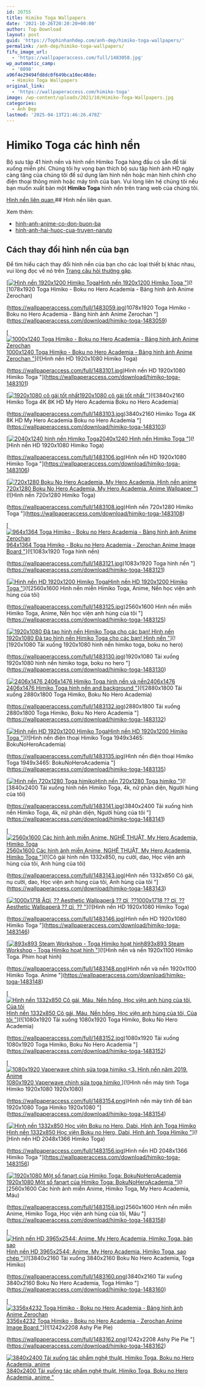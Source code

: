 ```yaml
---
id: 20755
title: Himiko Toga Wallpapers
date: '2021-10-26T20:20:20+00:00'
author: Top Download
layout: post
guid: 'https://Tophinhanhdep.com/anh-dep/himiko-toga-wallpapers/'
permalink: /anh-dep/himiko-toga-wallpapers/
fifu_image_url:
  - 'https://wallpaperaccess.com/full/1483058.jpg'
wp_automatic_camp:
  - '8098'
a96f4e29494fd8dc0f649bca10ec48de:
  - Himiko Toga Wallpapers
original_link:
  - 'https://wallpaperaccess.com/himiko-toga'
image: /wp-content/uploads/2021/10/Himiko-Toga-Wallpapers.jpg
categories:
  - Ảnh Đẹp
lastmod: '2025-04-13T21:46:26.478Z'
---
```

# Himiko Toga các hình nền

Bộ sưu tập 41 hình nền và hình nền Himiko Toga hàng đầu có sẵn để tải xuống miễn phí. Chúng tôi hy vọng bạn thích bộ sưu tập hình ảnh HD ngày càng tăng của chúng tôi để sử dụng làm hình nền hoặc màn hình chính cho điện thoại thông minh hoặc máy tính của bạn. Vui lòng liên hệ chúng tôi nếu bạn muốn xuất bản một **Himiko Toga** hình nền trên trang web của chúng tôi.

[Hình nền liên quan ](#related) ## Hình nền liên quan.

   
 Xem thêm:

   
- [hinh-anh-anime-co-don-buon-ba](https://tophinhanhdep.com/anh-anime/hinh-anh-anime-co-don-buon-ba/)
- [hinh-anh-hai-huoc-cua-truyen-naruto](https://tophinhanhdep.com/anh-naruto/hinh-anh-hai-huoc-cua-truyen-naruto/)

## Cách thay đổi hình nền của bạn

Để tìm hiểu cách thay đổi hình nền của bạn cho các loại thiết bị khác nhau, vui lòng đọc về nó trên [Trang câu hỏi thường gặp](https://tophinhanhdep.com/faq/).

  
[[![Hình nền 1920x1200 Himiko Toga](https://wallpaperaccess.com/full/1483058.jpg)Hình nền 1920x1200 Himiko Toga "](https://wallpaperaccess.com/download/himiko-toga-1483058)](![1078x1920 Toga Himiko - Boku no Hero Academia - Bảng hình ảnh Anime Zerochan)

(https://wallpaperaccess.com/full/1483059.jpg)1078x1920 Toga Himiko - Boku no Hero Academia - Bảng hình ảnh Anime Zerochan "](https://wallpaperaccess.com/download/himiko-toga-1483059)

[[![1000x1240 Toga Himiko - Boku no Hero Academia - Bảng hình ảnh Anime Zerochan](https://wallpaperaccess.com/full/1483073.png)1000x1240 Toga Himiko - Boku no Hero Academia - Bảng hình ảnh Anime Zerochan "](https://wallpaperaccess.com/download/himiko-toga-1483073)](![Hình nền HD 1920x1080 Himiko Toga)

(https://wallpaperaccess.com/full/1483101.jpg)Hình nền HD 1920x1080 Himiko Toga "](https://wallpaperaccess.com/download/himiko-toga-1483101)

[[![1920x1080 cô gái tốt nhất](https://wallpaperaccess.com/full/1483102.jpg)1920x1080 cô gái tốt nhất "](https://wallpaperaccess.com/download/himiko-toga-1483102)](![3840x2160 Himiko Toga 4K 8K HD My Hero Academia Boku no Hero Academia)

(https://wallpaperaccess.com/full/1483103.jpg)3840x2160 Himiko Toga 4K 8K HD My Hero Academia Boku no Hero Academia "](https://wallpaperaccess.com/download/himiko-toga-1483103)

[[![2040x1240 hình nền Himiko Toga](https://wallpaperaccess.com/full/1483105.png)2040x1240 Hình nền Himiko Toga "](https://wallpaperaccess.com/download/himiko-toga-1483105)](![Hình nền HD 1920x1080 Himiko Toga)

(https://wallpaperaccess.com/full/1483106.jpg)Hình nền HD 1920x1080 Himiko Toga "](https://wallpaperaccess.com/download/himiko-toga-1483106)

[[![720x1280 Boku No Hero Academia, My Hero Academia, Hình nền anime](https://wallpaperaccess.com/full/1483107.jpg)720x1280 Boku No Hero Academia, My Hero Academia, Anime Wallpaper "](https://wallpaperaccess.com/download/himiko-toga-1483107)](![Hình nền 720x1280 Himiko Toga)

(https://wallpaperaccess.com/full/1483108.jpg)Hình nền 720x1280 Himiko Toga "](https://wallpaperaccess.com/download/himiko-toga-1483108)

[[![964x1364 Toga Himiko - Boku no Hero Academia - Bảng hình ảnh Anime Zerochan](https://wallpaperaccess.com/full/1483109.png)964x1364 Toga Himiko - Boku no Hero Academia - Zerochan Anime Image Board "](https://wallpaperaccess.com/download/himiko-toga-1483109)](![1083x1920 Toga hình nền)

(https://wallpaperaccess.com/full/1483121.jpg)1083x1920 Toga hình nền "](https://wallpaperaccess.com/download/himiko-toga-1483121)

[[![Hình nền HD 1920x1200 Himiko Toga](https://wallpaperaccess.com/full/1483124.jpg)Hình nền HD 1920x1200 Himiko Toga "](https://wallpaperaccess.com/download/himiko-toga-1483124)](![2560x1600 Hình nền miễn Himiko Toga, Anime, Nền học viện anh hùng của tôi)

(https://wallpaperaccess.com/full/1483125.jpg)2560x1600 Hình nền miễn Himiko Toga, Anime, Nền học viện anh hùng của tôi "](https://wallpaperaccess.com/download/himiko-toga-1483125)

[[![1920x1080 Đã tạo hình nền Himiko Toga cho các bạn! Hình nền](https://wallpaperaccess.com/full/1483129.jpg)1920x1080 Đã tạo hình nền Himiko Toga cho các bạn! Hình nền "](https://wallpaperaccess.com/download/himiko-toga-1483129)](![1920x1080 Tải xuống 1920x1080 hình nền himiko toga, boku no hero)

(https://wallpaperaccess.com/full/1483130.jpg)1920x1080 Tải xuống 1920x1080 hình nền himiko toga, boku no hero "](https://wallpaperaccess.com/download/himiko-toga-1483130)

[[![2406x1476 2406x1476 Himiko Toga hình nền và nền](https://wallpaperaccess.com/full/1483131.jpg)2406x1476 2406x1476 Himiko Toga hình nền and background "](https://wallpaperaccess.com/download/himiko-toga-1483131)](![2880x1800 Tải xuống 2880x1800 Toga Himiko, Boku No Hero Academia)

(https://wallpaperaccess.com/full/1483132.jpg)2880x1800 Tải xuống 2880x1800 Toga Himiko, Boku No Hero Academia "](https://wallpaperaccess.com/download/himiko-toga-1483132)

[[![Hình nền HD 1920x1200 Himiko Toga](https://wallpaperaccess.com/full/1483134.jpg)Hình nền HD 1920x1200 Himiko Toga "](https://wallpaperaccess.com/download/himiko-toga-1483134)](![Hình nền điện thoại Himiko Toga 1949x3465: BokuNoHeroAcademia)

(https://wallpaperaccess.com/full/1483135.jpg)Hình nền điện thoại Himiko Toga 1949x3465: BokuNoHeroAcademia "](https://wallpaperaccess.com/download/himiko-toga-1483135)

[[![Hình nền 720x1280 Toga himiko](https://wallpaperaccess.com/full/1483138.jpg)Hình nền 720x1280 Toga himiko "](https://wallpaperaccess.com/download/himiko-toga-1483138)](![3840x2400 Tải xuống hình nền Himiko Toga, 4k, nữ phản diện, Người hùng của tôi)

(https://wallpaperaccess.com/full/1483141.jpg)3840x2400 Tải xuống hình nền Himiko Toga, 4k, nữ phản diện, Người hùng của tôi "](https://wallpaperaccess.com/download/himiko-toga-1483141)

[[![2560x1600 Các hình ảnh miễn Anime, NGHỆ THUẬT, My Hero Academia, Himiko Toga](https://wallpaperaccess.com/full/1483142.jpg)2560x1600 Các hình ảnh miễn Anime, NGHỆ THUẬT, My Hero Academia, Himiko Toga "](https://wallpaperaccess.com/download/himiko-toga-1483142)](![Cô gái hình nền 1332x850, nụ cười, dao, Học viện anh hùng của tôi, Anh hùng của tôi)

(https://wallpaperaccess.com/full/1483143.jpg)Hình nền 1332x850 Cô gái, nụ cười, dao, Học viện anh hùng của tôi, Anh hùng của tôi "](https://wallpaperaccess.com/download/himiko-toga-1483143)

[[![1000x1718 Â¤ï¸ ?? Aesthetic Wallpaperâ ?? ¤ï¸ ??](https://wallpaperaccess.com/full/1483144.jpg)1000x1718 ?? ¤ï¸ ?? Aesthetic Wallpaperâ ?? ¤ï¸ ?? "](https://wallpaperaccess.com/download/himiko-toga-1483144)](![Hình nền HD 1920x1080 Himiko Toga)

(https://wallpaperaccess.com/full/1483146.jpg)Hình nền HD 1920x1080 Himiko Toga "](https://wallpaperaccess.com/download/himiko-toga-1483146)

[[![893x893 Steam Workshop - Toga Himiko hoạt hình](https://wallpaperaccess.com/full/1483147.jpg)893x893 Steam Workshop - Toga Himiko hoạt hình "](https://wallpaperaccess.com/download/himiko-toga-1483147)](![Hình nền và nền 1920x1100 Himiko Toga.  Phim hoạt hình)

(https://wallpaperaccess.com/full/1483148.png)Hình nền và nền 1920x1100 Himiko Toga. Anime "](https://wallpaperaccess.com/download/himiko-toga-1483148)

[[![Hình nền 1332x850 Cô gái, Máu, Nền hồng, Học viện anh hùng của tôi, Của tôi](https://wallpaperaccess.com/full/1483149.jpg)Hình nền 1332x850 Cô gái, Máu, Nền hồng, Học viện anh hùng của tôi, Của tôi "](https://wallpaperaccess.com/download/himiko-toga-1483149)](![1080x1920 Tải xuống 1080x1920 Toga Himiko, Boku No Hero Academia)

(https://wallpaperaccess.com/full/1483152.jpg)1080x1920 Tải xuống 1080x1920 Toga Himiko, Boku No Hero Academia "](https://wallpaperaccess.com/download/himiko-toga-1483152)

[[![1080x1920 Vaperwave chỉnh sửa toga himiko <3.  Hình nền năm 2019. Anime](https://wallpaperaccess.com/full/1153224.jpg)1080x1920 Vaperwave chỉnh sửa toga himiko ](https://wallpaperaccess.com/download/himiko-toga-1153224)](![Hình nền máy tính Toga Himiko 1920x1080 1920x1080)

(https://wallpaperaccess.com/full/1483154.png)Hình nền máy tính để bàn 1920x1080 Toga Himiko 1920x1080 "](https://wallpaperaccess.com/download/himiko-toga-1483154)

[[![Hình nền 1332x850 Học viện Boku no Hero, Dabi, Hình ảnh Toga Himiko](https://wallpaperaccess.com/full/1483155.jpg)Hình nền 1332x850 Học viện Boku no Hero, Dabi, Hình ảnh Toga Himiko "](https://wallpaperaccess.com/download/himiko-toga-1483155)](![Hình nền HD 2048x1366 Himiko Toga)

(https://wallpaperaccess.com/full/1483156.jpg)Hình nền HD 2048x1366 Himiko Toga "](https://wallpaperaccess.com/download/himiko-toga-1483156)

[[![1920x1080 Một số fanart của Himiko Toga: BokuNoHeroAcademia](https://wallpaperaccess.com/full/1483157.png)1920x1080 Một số fanart của Himiko Toga: BokuNoHeroAcademia "](https://wallpaperaccess.com/download/himiko-toga-1483157)](![2560x1600 Các hình ảnh miễn Anime, Himiko Toga, My Hero Academia, Máu)

(https://wallpaperaccess.com/full/1483158.jpg)2560x1600 Hình nền miễn Anime, Himiko Toga, Học viện anh hùng của tôi, Máu "](https://wallpaperaccess.com/download/himiko-toga-1483158)

[[![Hình nền HD 3965x2544: Anime, My Hero Academia, Himiko Toga, bản sao](https://wallpaperaccess.com/full/1483159.jpg)Hình nền HD 3965x2544: Anime, My Hero Academia, Himiko Toga, sao chép "](https://wallpaperaccess.com/download/himiko-toga-1483159)](![3840x2160 Tải xuống 3840x2160 Boku No Hero Academia, Toga Himiko)

(https://wallpaperaccess.com/full/1483160.png)3840x2160 Tải xuống 3840x2160 Boku No Hero Academia, Toga Himiko "](https://wallpaperaccess.com/download/himiko-toga-1483160)

[[![3356x4232 Toga Himiko - Boku no Hero Academia - Bảng hình ảnh Anime Zerochan](https://wallpaperaccess.com/full/1483161.jpg)3356x4232 Toga Himiko - Boku no Hero Academia - Zerochan Anime Image Board "](https://wallpaperaccess.com/download/himiko-toga-1483161)](![1242x2208 Ashy Pie Pie)

(https://wallpaperaccess.com/full/1483162.png)1242x2208 Ashy Pie Pie "](https://wallpaperaccess.com/download/himiko-toga-1483162)

[![3840x2400 Tải xuống tác phẩm nghệ thuật, Himiko Toga, Boku no Hero Academia, anime](https://wallpaperaccess.com/full/1483165.jpg)3840x2400 Tải xuống tác phẩm nghệ thuật, Himiko Toga, Boku no Hero Academia, anime "](https://wallpaperaccess.com/download/himiko-toga-1483165)
